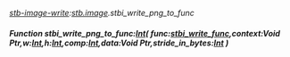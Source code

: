 _[stb-image-write](../../modules/stb-image-write/stb-image-write-module.md):[stb.image](stb:stb-image.md).stbi\_write\_png\_to\_func_
##### Function stbi\_write\_png\_to\_func:[Int](../../modules/wonkey/wonkey-types-int.md)( func:[stbi_write_func](../../modules/stb-image-write/stb-image-stbi_write_func.md),context:Void Ptr,w:[Int](../../modules/wonkey/wonkey-types-int.md),h:[Int](../../modules/wonkey/wonkey-types-int.md),comp:[Int](../../modules/wonkey/wonkey-types-int.md),data:Void Ptr,stride_in_bytes:[Int](../../modules/wonkey/wonkey-types-int.md) )
